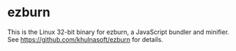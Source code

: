 # ezburn

This is the Linux 32-bit binary for ezburn, a JavaScript bundler and minifier. See https://github.com/khulnasoft/ezburn for details.
